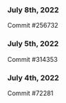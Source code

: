 ### July 8th, 2022

Commit #256732

### July 5th, 2022

Commit #314353


### July 4th, 2022

Commit #72281
